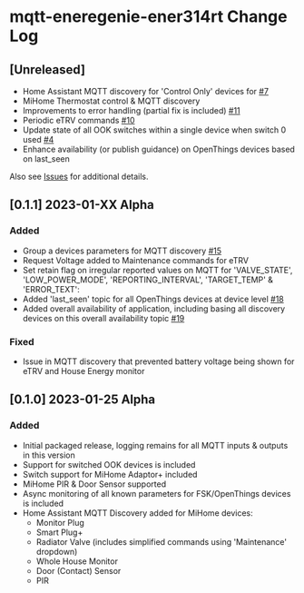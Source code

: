 # mqtt-eneregenie-ener314rt Change Log

## [Unreleased]

* Home Assistant MQTT discovery for 'Control Only' devices for  [#7](https://github.com/Achronite/mqtt-energenie-ener314rt/issues/7)
* MiHome Thermostat control & MQTT discovery
* Improvements to error handling (partial fix is included) [#11](https://github.com/Achronite/mqtt-energenie-ener314rt/issues/11)
* Periodic eTRV commands [#10](https://github.com/Achronite/mqtt-energenie-ener314rt/issues/10)
* Update state of all OOK switches within a single device when switch 0 used [#4](https://github.com/Achronite/mqtt-energenie-ener314rt/issues/4)
* Enhance availability (or publish guidance) on OpenThings devices based on last_seen

Also see [Issues](https://github.com/Achronite/mqtt-energenie-ener314rt/issues) for additional details.

## [0.1.1] 2023-01-XX Alpha

### Added
* Group a devices parameters for MQTT discovery [#15](https://github.com/Achronite/mqtt-energenie-ener314rt/issues/15)
* Request Voltage added to Maintenance commands for eTRV
* Set retain flag on irregular reported values on MQTT for 'VALVE_STATE', 'LOW_POWER_MODE', 'REPORTING_INTERVAL', 'TARGET_TEMP' & 'ERROR_TEXT':
* Added 'last_seen' topic for all OpenThings devices at device level [#18](https://github.com/Achronite/mqtt-energenie-ener314rt/issues/18)
* Added overall availability of application, including basing all discovery devices on this overall availability topic [#19](https://github.com/Achronite/mqtt-energenie-ener314rt/issues/15)

### Fixed
* Issue in MQTT discovery that prevented battery voltage being shown for eTRV and House Energy monitor

## [0.1.0] 2023-01-25 Alpha

### Added
* Initial packaged release, logging remains for all MQTT inputs & outputs in this version
* Support for switched OOK devices is included
* Switch support for MiHome Adaptor+ included
* MiHome PIR & Door Sensor supported
* Async monitoring of all known parameters for FSK/OpenThings devices is included
* Home Assistant MQTT Discovery added for MiHome devices:
  - Monitor Plug
  - Smart Plug+
  - Radiator Valve (includes simplified commands using 'Maintenance' dropdown)
  - Whole House Monitor
  - Door (Contact) Sensor
  - PIR
